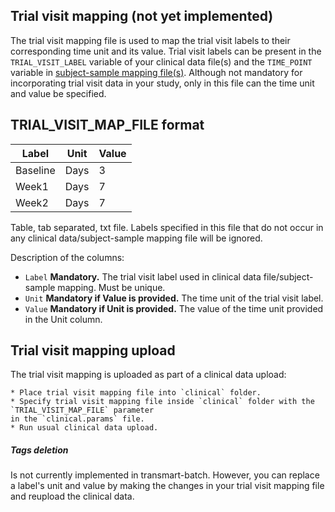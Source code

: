 Trial visit mapping (not yet implemented)
-----------------------------

The trial visit mapping file is used to map the trial visit labels to their corresponding time unit and its value. Trial visit labels can be present in the `TRIAL_VISIT_LABEL` variable of your clinical data file(s) and the `TIME_POINT` variable in [subject-sample mapping file(s)](subject-sample-mapping.md). Although not mandatory for incorporating trial visit data in your study, only in this file can the time unit and value be specified.

TRIAL_VISIT_MAP_FILE format
------------
|Label          |Unit     |     Value    |
|---------------|---------|--------------|
|Baseline       |Days     |3             |
|Week1          |Days     |7             |
|Week2          |Days     |7             |

Table, tab separated, txt file. Labels specified in this file that do not occur in any clinical data/subject-sample mapping file will be ignored.

Description of the columns:
- `Label` **Mandatory.** The trial visit label used in clinical data file/subject-sample mapping. Must be unique.
- `Unit` **Mandatory if Value is provided.** The time unit of the trial visit label.
- `Value` **Mandatory if Unit is provided.** The value of the time unit provided in the Unit column.

Trial visit mapping upload
------------
The trial visit mapping is uploaded as part of a clinical data upload:

    * Place trial visit mapping file into `clinical` folder.
    * Specify trial visit mapping file inside `clinical` folder with the `TRIAL_VISIT_MAP_FILE` parameter 
    in the `clinical.params` file.
    * Run usual clinical data upload.

##### Tags deletion
Is not currently implemented in transmart-batch. However, you can replace a label's unit and value by making the changes in your trial visit mapping file and reupload the clinical data.
